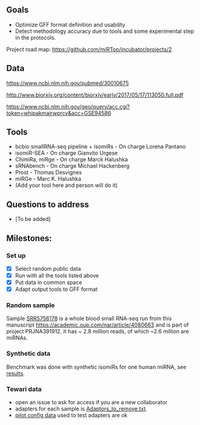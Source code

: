## Goals

* Optimize GFF format definition and usability
* Detect methodology accuracy due to tools and some experimental step in the protocols.


Project road map: https://github.com/miRTop/incubator/projects/2

## Data
https://www.ncbi.nlm.nih.gov/pubmed/30010675

http://www.biorxiv.org/content/biorxiv/early/2017/05/17/113050.full.pdf

https://www.ncbi.nlm.nih.gov/geo/query/acc.cgi?token=whipakmajrwprcv&acc=GSE94586

## Tools

* bcbio smallRNA-seq pipeline + isomiRs - On charge Lorena Pantano
* isomiR-SEA - On charge Gianvito Urgese
* ChimiRa, miRge - On charge Marck Halushka
* sRNAbench - On charge Michael Hackenberg
* Prost - Thomas Desvignes
* miRGe - Marc K. Halushka
* (Add your tool here and person will do it)

## Questions to address

* [To be added]

## Milestones:

### Set up

* [X] Select random public data
* [X] Run with all the tools listed above
* [X] Put data in common space
* [X] Adapt output tools to GFF format

### Random sample

Sample [SRR5756178](https://www.ncbi.nlm.nih.gov/sra/?term=SRR5756178) is a whole blood small RNA-seq run from this manuscript https://academic.oup.com/nar/article/4080663 and is part of project PRJNA391912.  It has ~ 2.8 million reads, of which ~2.6 million are miRNAs.

### Synthetic data

Benchmark was done with synthetic isomiRs for one human miRNA, see [results](https://github.com/miRTop/incubator/tree/master/synthetic).

### Tewari data

* open an issue to ask for access if you are a new collaborator
* adapters for each sample is [Adaptors_to_remove.txt](Adaptors_to_remove.txt).
* [pilot config data](tewari_mini.csv) used to test adapters are ok
